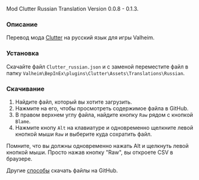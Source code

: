 Mod Clutter Russian Translation Version 0.0.8 - 0.1.3.

### Описание

Перевод мода [Clutter](https://valheim.thunderstore.io/package/OdinPlus/Clutter/) на русский язык для игры Valheim. 

### Установка

Скачайте файл `Clutter_russian.json` и с заменой переместите файл в папку `Valheim\BepInEx\plugins\Clutter\Assets\Translations\Russian`.

### Скачивание

1. Найдите файл, который вы хотите загрузить.
2. Нажмите на его, чтобы просмотреть содержимое файла в GitHub.
3. В правом верхнем углу файла, найдите кнопку `Raw` рядом с кнопкой `Blame`.
4. Нажмите кнопу `Alt` на клавиатуре и одновременно щелкните левой кнопкой мыши `Raw` и выберите куда сохратить файл.

Помните, что вы должны одновременно нажать Alt и щелкнуть левой кнопкой мыши. Просто нажав кнопку "Raw", вы откроете CSV в браузере.

Другие [способы](https://coderoad.ru/4604663/%D0%A1%D0%BA%D0%B0%D1%87%D0%B0%D1%82%D1%8C-%D0%BE%D1%82%D0%B4%D0%B5%D0%BB%D1%8C%D0%BD%D1%8B%D0%B5-%D1%84%D0%B0%D0%B9%D0%BB%D1%8B-%D1%81-GitHub) скачать файлы на GitHub.
